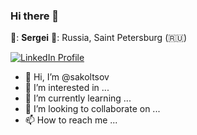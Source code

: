
### Hi there 👋

:man:: **Sergei**
:round_pushpin:: Russia, Saint Petersburg (:ru:)<br />

[![LinkedIn Profile](https://img.shields.io/badge/Sergei%20Koltsov--lightgrey?logo=linkedin&style=social)](https://www.linkedin.com/in/segei-koltsov-a4b535b7)


- 👋 Hi, I’m @sakoltsov
- 👀 I’m interested in ...
- 🌱 I’m currently learning ...
- 💞️ I’m looking to collaborate on ...
- 📫 How to reach me ...


